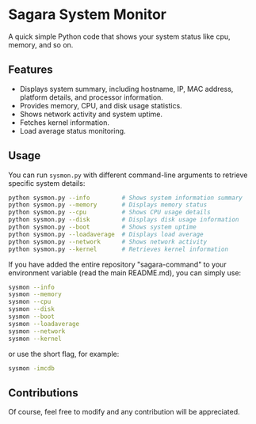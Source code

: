 
# Sagara System Monitor

A quick simple Python code that shows your system status like cpu, memory, and so on.  
  
## Features
- Displays system summary, including hostname, IP, MAC address, platform details, and processor information.
- Provides memory, CPU, and disk usage statistics.
- Shows network activity and system uptime.
- Fetches kernel information.
- Load average status monitoring.

## Usage
You can run `sysmon.py` with different command-line arguments to retrieve specific system details:

```sh
python sysmon.py --info         # Shows system information summary
python sysmon.py --memory       # Displays memory status
python sysmon.py --cpu          # Shows CPU usage details
python sysmon.py --disk         # Displays disk usage information
python sysmon.py --boot         # Shows system uptime
python sysmon.py --loadaverage  # Displays load average
python sysmon.py --network      # Shows network activity
python sysmon.py --kernel       # Retrieves kernel information
```

If you have added the entire repository "sagara-command" to your environment variable (read the main README.md), you can simply use:  

```sh
sysmon --info
sysmon --memory
sysmon --cpu
sysmon --disk
sysmon --boot
sysmon --loadaverage
sysmon --network
sysmon --kernel
```  

or use the short flag, for example:  
```sh
sysmon -imcdb
```  

## Contributions
Of course, feel free to modify and any contribution will be appreciated.  
